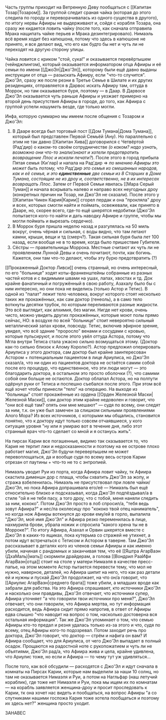 Часть группы приходит на Ветренную Деву пообщаться с [[Капитан Тозар|Тозаром]]. За группой следит сраная чайка (которая до этого следила по городу и переворачивалась из одного существа в другого), по итогу нервы Афииры не выдерживают и, сойдя с корабля Тозара, она сразу же кидается ловить чайку (после того, как сначала отправила Мрака нащипать чайке перьев и Мрака дезинтегрировало). Нимаэль всё время ходит без капюшона, потому что здесь в капюшоне не принято, и все делают вид, что его как будто бы нет и чуть ли не переходят на другую сторону улицы.

Чайка ловится с криком "стой, сука!" и оказывается перевёртышем (чейнджлингом), который оказывается информатором отца Афииры и её семьи по имени [[ДжоЭл|Джо'Эл]], которому были ещё давно выданы инструкции от отца — разыскать Афииру, если "что-то случится". Джо'Эл, сразу же после резни в Третье Семье в Шилате и их других резиденциях, отправляется в Дарвос искать Афииру там, оттуда в Моррок, но там оказывается буря, поэтому — в Даар. В Дарвосе Джо'Эл оказывается чуть раньше Афииры и уезжает примерно на второй день присутствия Афииры в городе, до того, как Афиира с группой успели _нашуметь_ везде, где только могли.

Инфа, которую суммарно мы имеем после общения с Тозаром и Джо'Эл: 
1) В Дааре всегда был торговый пост [[Дом Тумана|Дома Тумана]], который был представлен Первой Семьёй (Ану). Но параллельно с этим не так давно [[Капитан Хива]] договорился с Четвёртой (Рад'дир) о каком-то своём сотрудничестве *(о каком? надо узнать, возможно они что-то знали/знают и хотели предотвратить возвращение Ллос и искали печати?*). После этого в город прибыла Пятая семья (Ки'лар) и напала на Рад'дир => *по мнению Афииры это может быть потому, что Рад'дир это семья из смешанных народов, как и её семья, и это **единственные** две семьи из 8 Старших в Доме Тумана, состоящие не из дроу и, соответственно, не в их интересах возвращать Ллос*. Затем от Первой Семьи явилась [[Мара Серый Туман]] и начала вскрывать налево и направо всех неугодных дроу (конкретных причин ни Тозар, ни Джо'Эл не сказали). После этого у [[Капитан Чикен Кария|Карии]] сгорел пердак и она "прокляла" дроу и всех, которых смогли найти и поймать, освежевали, как принято в Дааре, но, скорее всего, где-то ещё шкерятся недобитки (Джо'Эл попытается кого-то найти и дать наводку Афиире и группе, чтобы мы могли поймать и вырезать сердечко).
2) В Моррок буря пришла неделю назад и разгулялась на 50 миль вокруг, очень чёрная и сильная, с воды видно, что там летают камни, крыши, вещи и тд (смерч?). Такая сильная буря была лет 100 назад, если вообще не в то время, когда было пришествие Губителя. 
3) Сёстры — правительницы Моррока. Местные считают их чуть ли не проявлением Лунной Девы и очень почитают, почти, как богинь. Кажется, они там что-то делают, чтобы эту бурю предотвратить (?) 

[[Прокаженный Доктор Ливси]] очень странный, но очень интересный, по его "больнице" ходят коты-франкенштейны собранные из разных частей котов и с видимыми швами на ушах, лапах, хвостах и тд. Док крайне фанатичный и погружённый в свою работу, Азахалу было бы с ним интересно, но они пока не виделись (только Астор и Тетис).
В одной из "палат" лежит тело человека, вокруг которого стоят несколько таких же прокажённых, как сам доктор (генеоль), а в само тело воткнуты десятки трубок, по которым переливаются разные жидкости. Это всё выглядит, как алхимия, без магии. Нигде нет крови, очень чисто, можно увидеть других прокажённых, которые моют полы прямо сейчас, НО: в воздухе по всей "больнице" стоит невероятно сильный металлический запах крови, повсюду. Тетис, включив эфирное зрение, увидел, что всё здание "проросло" венами и сосудами с кровью, которые пульсируют, и после этого увёл оттуда Астора, потому что Мгла внутри Тетиса стала ужасно сильно возмущаться этому. (Доктор как-то сильно близок к Алому Королю?). Астор предложил оперировать Ариулиса у этого доктора, сам доктор был крайне заинтересован Астором + потенциальным пациентом в лице Ариулиса, но Джо'Эл сказал/а, что ни один из пациентов доктора не остаётся самим собой после его процедур, что единственное, что эти люди могут — это благодарить доктора, в остальном это просто оболочки (?), что самими собой они больше не остаются. Доктор облапал Астора, но на полпути одёрнул руки от Тетиса и поспешно съебался после этого. При этом всё ещё хочет чтобы принесли "тело" на операцию.
На выходе из "больницы" стоят прокажённые из ордена [[Орден Железной Маски|Железной Маски]], сам доктор этим крайне недоволен и говорит, что "они всё ещё там? опять они мне мешают" — судя по всему, они следят за ним, т.к. он уже был замечен за слишком сильными проявлениями Алого Мора? 
Из всех источников, с которыми мы общались, становится понятно, что к доктору идут только совсем отчаявшиеся, у кого ситуация уровня "ну или я умираю вот в течение дня, либо этот странный врач что-то сделает со мной и я останусь жить". 

На пирсах Карии все погашенные, видимо так сказывается то, что Кария не терпит лжи и недосказанности и поэтому на ее острове плохо работает магия, Джо'Эл будучи перевертышем не может перевоплощаться, да и вообще судя по всему весь остров Карии отрезан от паутины + что-то не то с энтропией.

Нимаэль уводит Руи из порта, когда Афиира ловит чайку, тк Афиира скастила дименшн дор с плаща, чтобы схватить Джо'Эл за жопу, и стража взбеленилась. Нимаэль не присутствовал при ловле чайки/Джо'Эл, но пока Афиира допрашивала его/её — Нимаэль был ещё относительно близко и подсказывал, когда Джо'Эл подпёздывал/а в стиле "ой я не тебя пасу, а того дроу, что с тобой, меня наняли следить за ним, кококо". Потом Джо'Эл просто в лоб спросил/а, "тебя ведь зовут Афиира?" и нес/ла околесицу про "кококо твой отец наниматель", но когда нож Афииры воткнулся до крови ему/ей в горло, выпалила "Джо'Эл, моё имя Джо'Эл" и Афиира резко переменилась в лице, нахмурила брови, убрала ножик и спросила "какого хрена ты не в Морроке?".
По итогу Афиира, Азахал и Орвин шкерятся вместе с Джо'Эл в каких-то ящиках, пока кутерьма со стражей не утихнет, а потом идут встречаться с Тетисом и Астором в таверне. 
Там Джо'Эл рассказывает в деталях кого из членов семьи Афииры и как именно убили, начиная с рандомных и заканчивая тем, что её [[Яштра АгарВаэн (ДхаМаль)|мать]] скормили драйдерам, а голова [[Вондрил РааИфи АгарВаэн|отца]] стоит на столе у матери Нимаэля в качестве пресс-папье, на этом моменте Астор пытается перевести тему, что мол не нужно, наверное, деталей, но Афиира шипит на него, что как раз детали ей и нужны и пускай Джо'Эл продолжает, на что он/а говорит, что [[Ариулис АгарВаэн|среднего брата]] тоже убили, а младших вроде как забрали для рабства. На это Афиира спрашивает, кто источники Джо'Эл и насколько они правдивы, Джо'Эл отвечает, что источники супер, Афиира уточняет "а что говорили твои источники про меня?", Джо'Эл отвечает, что они говорили, что Афиира мертва, но тут информация расходится, ведь Афиира сидит прямо напротив, в ответ от Афииры едва слышно "что наводит на вопрос о том, насколько достоверна вся остальная информация". 
Так же Джо'Эл упоминает о том, что семью Афииры кто-то предал и резня удалась только из-за этого и что, судя по всему, отец Афииры кого-то подозревал. Потом заходит речь про доктора, Джо'Эл говорит, что доктор — стрём и нафига он вам? И Афиира сообщает, что для Ариулиса, от чего Джо'Эл выпадает в полный осадок. 
Прощаются на радостной ноте с рукопожатием и чуть ли не объятиями, Джо'Эл рад/а, что Афиира жива и цела, крайне удивлена, что Ариулис тоже, но если и Афиира — то чему тут уж удивляться...

После того, как всё обсудили — расходятся с Джо'Эл и идут сначала в комнаты на Пирсах Карии, которые нам выделили за наши 10 солнц, но там не оказывается Нимаэля и Руи, а потом на Нагльфар (наш летучий кораблик), где тоже нет Нимаэля и Руи, пока мы ищем их по комнатам — на корабль заявляется женщина-дроу и просит проследовать к Карии, тк она хочет нас видеть и пообщаться, на вопрос Афииры "а со спутниками нашими госпожа Кария тоже хотела пообщаться и поэтому их здесь нет?" женщина просто уходит.

ЗАНАВЕС



